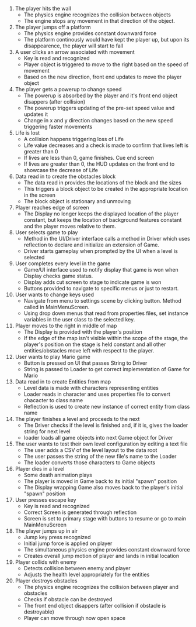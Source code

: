 1) The player hits the wall
    * The physics engine recognizes the collision between objects
    * The engine stops any movement in that direction of the object.
2) The player jumps off a platform
    * The physics engine provides constant downward force
    * The platform continously would have kept the player up, but upon its disappearence, the player will start to fall
3) A user clicks an arrow associated with movement
    * Key is read and recognized 
    * Player object is triggered to move to the right based on the speed of movement 
    * Based on the new direction, front end updates to move the player object
4) The player gets a powerup to change speed
    * The powerup is absorbed by the player and it's front end object disappers (after collision)
    * The powerup triggers updating of the pre-set speed value and updates it
    * Change in x and y direction changes based on the new speed triggering faster movements
5) Life is lost
    * A collision happens triggering loss of Life
    * Life value decreases and a check is made to confirm that lives left is greater than 0
    * If lives are less than 0, game finishes. Cue end screen
    * If lives are greater than 0, the HUD updates on the front end to showcase the decrease of Life
6) Data read in to create the obstacles block
    * The data read in provides the locations of the block and the sizes
    * This triggers a block object to be created in the appropriate location in the screen
    * The block object is stationary and unmoving
7) Player reaches edge of screen
    * The Display no longer keeps the displayed location of the player constant, but keeps
    the location of background features constant and the player moves relative to them.
8) User selects game to play
    * Method in the UI/Driver interface calls a method in Driver which uses reflection to declare
    and initialize an extension of Game. 
    * Driver starts gameplay when prompted by the UI when a level is selected
9) User completes every level in the game
    * Game/UI interface used to notify display that game is won when Display checks game 
    status. 
    * Display adds cut screen to stage to indicate game is won
    * Buttons provided to navigate to specific menus or just to restart.
10) User wants to change keys used
    * Navigate from menu to settings scene by clicking button. Method called in MainMenuScreen.
    * Using drop down menus that read from properties files, set instance variables in the
    user class to the selected key.
11) Player moves to the right in middle of map
    * The Display is provided with the player's position
    * If the edge of the map isn't visible within the scope of the stage, the player's
    position on the stage is held constant and all other entities/obstacles move left with
    respect to the player.
12) User wants to play Mario game
    * Button is pressed on UI that passes String to Driver
    * String is passed to Loader to get correct implementation of Game for Mario
13) Data read in to create Entities from map
    * Level data is made with characters representing entities
    * Loader reads in character and uses properties file to convert chacacter to class name
    * Reflection is used to create new instance of correct entity from class name
14) The player finishes a level and proceeds to the next
    * The Driver checks if the level is finished and, if it is, gives the loader string for next level
    * loader loads all game objects into next Game object for Driver
15) The user wants to test their own level configuration by editing a text file
    * The user adds a CSV of the level layout to the data root
    * The user passes the string of the new file's name to the Loader
    * The loader converts those characters to Game objects
16) Player dies in a level
    * Some death animation plays
    * The player is moved in Game back to its initial "spawn" position
    * The Display wrapping Game also moves back to the player's initial "spawn" position
17) User presses escape key
    *  Key is read and recognized 
    *  Correct Screen is generated through reflection 
    *  Screen is set to primary stage with buttons to resume or go to main MainMenuScreen
18) The player jumps up in air
    * Jump key press recognized
    * Initial jump force is applied on player
    * The simultaneous physics engine provides constant downward force
    * Creates overall jump motion of player and lands in initial location
19) Player collids with enemy
    * Detects collision between enemy and player
    * Adjusts the health level appropriately for the entities
20) Player destroys obstacles
    * The physics engine recognizes the collision between player and obstacles
    * Checks if obstacle can be destroyed
    * The front end object disappers (after collision if obstacle is destroyable)
    * Player can move through now open space

